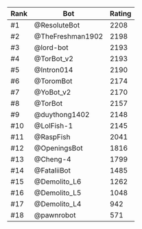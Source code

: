 Rank|Bot|Rating
---|---|---
#1|@ResoluteBot|2208
#2|@TheFreshman1902|2198
#3|@lord-bot|2193
#4|@TorBot_v2|2193
#5|@Intron014|2190
#6|@ToromBot|2174
#7|@YoBot_v2|2170
#8|@TorBot|2157
#9|@duythong1402|2148
#10|@LolFish-1|2145
#11|@RaspFish|2041
#12|@OpeningsBot|1816
#13|@Cheng-4|1799
#14|@FataliiBot|1485
#15|@Demolito_L6|1262
#16|@Demolito_L5|1048
#17|@Demolito_L4|942
#18|@pawnrobot|571
